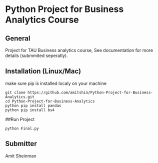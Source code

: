 # Python Project for Business Analytics Course
## General
Project for TAU Business analytics course, See documentation for more details (submmited seperatly).

## Installation (Linux/Mac)
make sure pip is installed localy on your machine
```
git clone https://github.com/amitshin/Python-Project-for-Business-Analytics.git
cd Python-Project-for-Business-Analytics
python pip install pandas
python pip install bs4

```
##Run Project
```
python Final.py
```

## Submitter 
Amit Sheinman


